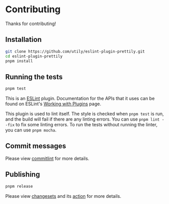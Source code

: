 # Contributing

Thanks for contributing!

## Installation

```sh
git clone https://github.com/utily/eslint-plugin-prettily.git
cd eslint-plugin-prettily
pnpm install
```

## Running the tests

```sh
pnpm test
```

This is an [ESLint](http://eslint.org) plugin. Documentation for the APIs that it uses can be found on ESLint's [Working with Plugins](http://eslint.org/docs/developer-guide/working-with-plugins) page.

This plugin is used to lint itself. The style is checked when `pnpm test` is run, and the build will fail if there are any linting errors. You can use `pnpm lint --fix` to fix some linting errors. To run the tests without running the linter, you can use `pnpm mocha`.

## Commit messages

Please view [commitlint](https://commitlint.js.org) for more details.

## Publishing

```sh
pnpm release
```

Please view [changesets](https://github.com/changesets/changesets) and its [action](https://github.com/changesets/action) for more details.
